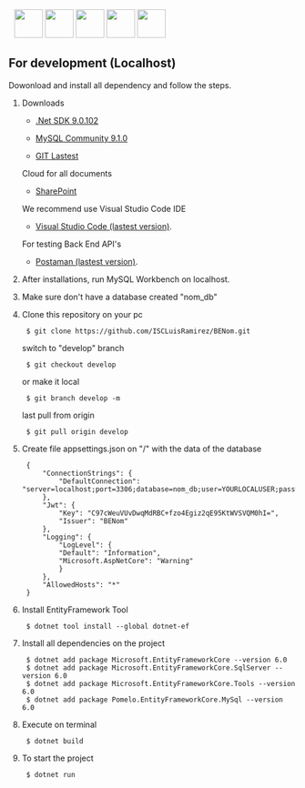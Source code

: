 <div style="display: inline-block; padding: 0px 10px;" align="center">
    <img src="https://miro.medium.com/v2/resize:fit:1024/1*3391_Gz2SDKmo50hWvzfUg.png" width="50" height="50">
    <img src="![image](https://github.com/user-attachments/assets/df39fd4c-a8e7-46a0-8fe0-9c3c8593755d)" width="50" height="50">
    <img src="https://encrypted-tbn0.gstatic.com/images?q=tbn:ANd9GcSt0WIiLfY2fqHKOWO_jDOoHVhFU_t9QSZKEg&s" width="50" height="50">
    <img src="https://upload.wikimedia.org/wikipedia/commons/thumb/3/3f/Git_icon.svg/2048px-Git_icon.svg.png" width="50" height="50">
    <img src="https://upload.wikimedia.org/wikipedia/commons/thumb/9/9a/Visual_Studio_Code_1.35_icon.svg/2048px-Visual_Studio_Code_1.35_icon.svg.png" width="50" height="50">
</div>

## For development (Localhost)

Dowonload and install all dependency and follow the steps.

1) Downloads

    - [.Net SDK 9.0.102](https://dotnet.microsoft.com/es-es/download/dotnet/9.0)

    - [MySQL Community 9.1.0](https://downloads.mysql.com/archives/community/)

    - [GIT Lastest](https://git-scm.com/downloads)
    
    Cloud for all documents
    - [SharePoint](#)

    We recommend use Visual Studio Code IDE
    - [Visual Studio Code (lastest version)](https://code.visualstudio.com/download).

    For testing Back End API's
    - [Postaman (lastest version)](https://www.postman.com/downloads/).

2) After installations, run MySQL Workbench on localhost.

3) Make sure don't have a database created "nom_db"

4) Clone this repository on your pc

        $ git clone https://github.com/ISCLuisRamirez/BENom.git

    switch to "develop" branch 

        $ git checkout develop

    or make it local

        $ git branch develop -m

    last pull from origin

        $ git pull origin develop

5) Create file appsettings.json on "/" with the data of the database 

        {
            "ConnectionStrings": {
                "DefaultConnection": "server=localhost;port=3306;database=nom_db;user=YOURLOCALUSER;password=YOURLOCALDATABASEPASSWORD"
            },
            "Jwt": {
                "Key": "C97cWeuVUvDwqMdRBC+fzo4Egiz2qE95KtWVSVQM0hI=",
                "Issuer": "BENom"
            },
            "Logging": {
                "LogLevel": {
                "Default": "Information",
                "Microsoft.AspNetCore": "Warning"
                }
            },
            "AllowedHosts": "*"
        }

6) Install EntityFramework Tool

        $ dotnet tool install --global dotnet-ef

7) Install all dependencies on the project

        $ dotnet add package Microsoft.EntityFrameworkCore --version 6.0
        $ dotnet add package Microsoft.EntityFrameworkCore.SqlServer --version 6.0
        $ dotnet add package Microsoft.EntityFrameworkCore.Tools --version 6.0
        $ dotnet add package Pomelo.EntityFrameworkCore.MySql --version 6.0

8) Execute on terminal

        $ dotnet build

9) To start the project

        $ dotnet run